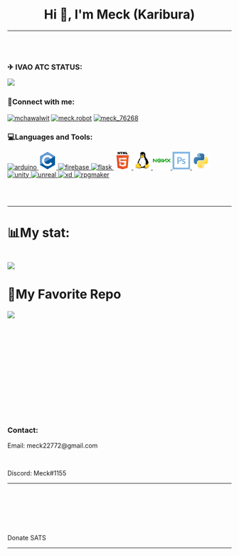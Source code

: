 <h1 align="center">Hi 👋, I'm Meck (Karibura)</h1>
<hr><br><br>
<h3 align="left">✈ IVAO ATC STATUS:</h3>
<img src="https://status.ivao.aero/686102.png">
<h3 align="left">📡Connect with me:</h3>
<p align="left">
<a href="https://twitter.com/mchawalwit" target="blank"><img align="center" src="https://raw.githubusercontent.com/rahuldkjain/github-profile-readme-generator/master/src/images/icons/Social/twitter.svg" alt="mchawalwit" height="30" width="40" /></a>
<a href="https://fb.com/meck.robot" target="blank"><img align="center" src="https://raw.githubusercontent.com/rahuldkjain/github-profile-readme-generator/master/src/images/icons/Social/facebook.svg" alt="meck.robot" height="30" width="40" /></a>
<a href="https://instagram.com/meck_76268" target="blank"><img align="center" src="https://raw.githubusercontent.com/rahuldkjain/github-profile-readme-generator/master/src/images/icons/Social/instagram.svg" alt="meck_76268" height="30" width="40" /></a>
</p>

<h3 align="left">💻Languages and Tools:</h3>
<p align="left"> <a href="https://www.arduino.cc/" target="_blank"> <img src="https://cdn.worldvectorlogo.com/logos/arduino-1.svg" alt="arduino" width="40" height="40"/> </a> <a href="https://www.cprogramming.com/" target="_blank"> <img src="https://raw.githubusercontent.com/devicons/devicon/master/icons/c/c-original.svg" alt="c" width="40" height="40"/> </a> <a href="https://firebase.google.com/" target="_blank"> <img src="https://www.vectorlogo.zone/logos/firebase/firebase-icon.svg" alt="firebase" width="40" height="40"/> </a> <a href="https://flask.palletsprojects.com/" target="_blank"> <img src="https://www.vectorlogo.zone/logos/pocoo_flask/pocoo_flask-icon.svg" alt="flask" width="40" height="40"/> </a> <a href="https://www.w3.org/html/" target="_blank"> <img src="https://raw.githubusercontent.com/devicons/devicon/master/icons/html5/html5-original-wordmark.svg" alt="html5" width="40" height="40"/> </a> <a href="https://www.linux.org/" target="_blank"> <img src="https://raw.githubusercontent.com/devicons/devicon/master/icons/linux/linux-original.svg" alt="linux" width="40" height="40"/> </a> <a href="https://www.nginx.com" target="_blank"> <img src="https://raw.githubusercontent.com/devicons/devicon/master/icons/nginx/nginx-original.svg" alt="nginx" width="40" height="40"/> </a> <a href="https://www.photoshop.com/en" target="_blank"> <img src="https://raw.githubusercontent.com/devicons/devicon/master/icons/photoshop/photoshop-line.svg" alt="photoshop" width="40" height="40"/> </a> <a href="https://www.python.org" target="_blank"> <img src="https://raw.githubusercontent.com/devicons/devicon/master/icons/python/python-original.svg" alt="python" width="40" height="40"/> </a> <a href="https://unity.com/" target="_blank"> <img src="https://www.vectorlogo.zone/logos/unity3d/unity3d-icon.svg" alt="unity" width="40" height="40"/> </a> <a href="https://unrealengine.com/" target="_blank"> <img src="https://raw.githubusercontent.com/kenangundogan/fontisto/036b7eca71aab1bef8e6a0518f7329f13ed62f6b/icons/svg/brand/unreal-engine.svg" alt="unreal" width="40" height="40"/> </a> <a href="https://www.adobe.com/products/xd.html" target="_blank"> <img src="https://cdn.worldvectorlogo.com/logos/adobe-xd.svg" alt="xd" width="40" height="40"/> </a>
<a href="https://www.rpgmakerweb.com/" target="_blank"> <img src="https://assets-global.website-files.com/5efc0159f9a97ba05a8b2902/5f33815d2ffe39d6b39f848d_rpg-maker-web-icon.png" alt="rpgmaker" width="40" height="40"/> </a></p>
<br><br><hr>
<h1>📊My stat:</h1>
<br>
<img align="center" src="https://github-readme-stats.vercel.app/api?username=karibura-cyber&theme=radical"/>
<br>
<h1>💾My Favorite Repo</h1>
<a href="https://github.com/Karibura-Cyber/IVAO-ATC-Status">
<img align="center" src="https://github-readme-stats.vercel.app/api/pin/?username=karibura-cyber&repo=IVAO-ATC-Status"/>
</a>
<!--<a href="https://github.com/Karibura-Cyber/python-json-login-system">
<img align="right" src="https://scontent.fbkk6-2.fna.fbcdn.net/v/t1.15752-9/230182547_191693296344271_9106502155773650204_n.png?_nc_cat=109&ccb=1-5&_nc_sid=ae9488&_nc_ohc=LhN_m1XEyQMAX-spb24&tn=6hU7arYck_OOlEOT&_nc_ht=scontent.fbkk6-2.fna&oh=8c08a4e0550d4cbc98bdd3ced549bb63&oe=615B1FEF"/>
</a>-->
<br>

<br><br><br><br><br><br><br><br><br><br><br><br>
<h3 align="left">Contact:</h3>
<p>Email: meck22772@gmail.com</p><br>
<p>Discord: Meck#1155</p>
<hr><br><br><br><br><br>
<p>Donate SATS</p>
<lightning-widget 
  name="Karibura" 
  accent="#474747" 
  to="proudengine86@walletofsatoshi.com" 
  image="https://avatars.githubusercontent.com/u/76256502?v=4" 
  amounts="1,10,100,1000,10000"
/>
<script src="https://embed.twentyuno.net/js/app.js"></script>
<hr>
